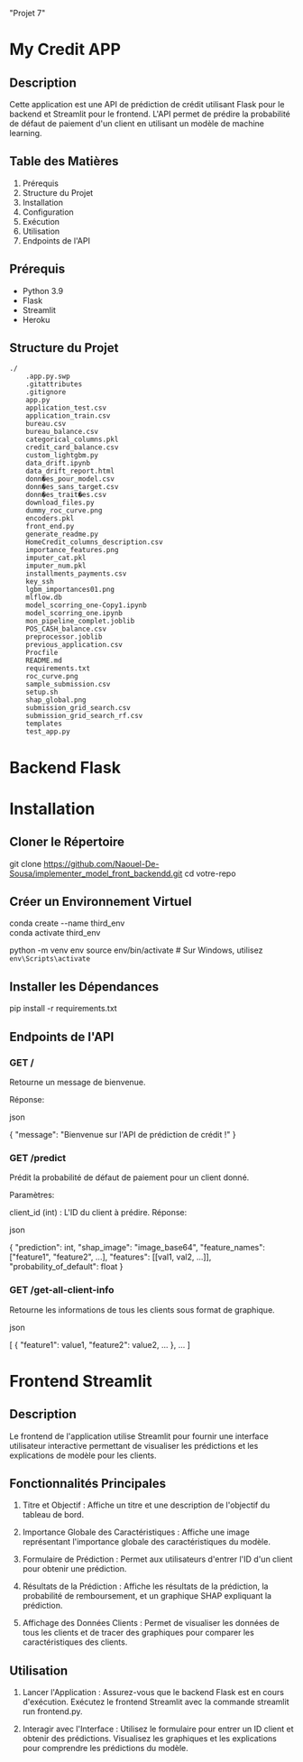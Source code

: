 "Projet 7" 



# My Credit APP

## Description
Cette application est une API de prédiction de crédit utilisant Flask pour le backend et Streamlit pour le frontend. L'API permet de prédire la probabilité de défaut de paiement d'un client en utilisant un modèle de machine learning.

## Table des Matières
1. Prérequis
2. Structure du Projet
3. Installation
4. Configuration
5. Exécution
6. Utilisation
7. Endpoints de l'API


## Prérequis
- Python 3.9 
- Flask
- Streamlit
- Heroku

## Structure du Projet

```
./
    .app.py.swp
    .gitattributes
    .gitignore
    app.py
    application_test.csv
    application_train.csv
    bureau.csv
    bureau_balance.csv
    categorical_columns.pkl
    credit_card_balance.csv
    custom_lightgbm.py
    data_drift.ipynb
    data_drift_report.html
    donn�es_pour_model.csv
    donn�es_sans_target.csv
    donn�es_trait�es.csv
    download_files.py
    dummy_roc_curve.png
    encoders.pkl
    front_end.py
    generate_readme.py
    HomeCredit_columns_description.csv
    importance_features.png
    imputer_cat.pkl
    imputer_num.pkl
    installments_payments.csv
    key_ssh
    lgbm_importances01.png
    mlflow.db
    model_scorring_one-Copy1.ipynb
    model_scorring_one.ipynb
    mon_pipeline_complet.joblib
    POS_CASH_balance.csv
    preprocessor.joblib
    previous_application.csv
    Procfile
    README.md
    requirements.txt
    roc_curve.png
    sample_submission.csv
    setup.sh
    shap_global.png
    submission_grid_search.csv
    submission_grid_search_rf.csv
    templates
    test_app.py
```

#  Backend Flask

# Installation
## Cloner le Répertoire

git clone https://github.com/Naouel-De-Sousa/implementer_model_front_backendd.git
cd votre-repo

## Créer un Environnement Virtuel

conda create --name third_env  
conda activate third_env    

python -m venv env
source env/bin/activate  # Sur Windows, utilisez `env\Scripts\activate`

## Installer les Dépendances

pip install -r requirements.txt


## Endpoints de l'API

### GET /
Retourne un message de bienvenue.

Réponse:

json

{
    "message": "Bienvenue sur l'API de prédiction de crédit !"
}

### GET /predict
Prédit la probabilité de défaut de paiement pour un client donné.

Paramètres:

client_id (int) : L'ID du client à prédire.
Réponse:

json

{
    "prediction": int,
    "shap_image": "image_base64",
    "feature_names": ["feature1", "feature2", ...],
    "features": [[val1, val2, ...]],
    "probability_of_default": float
}


### GET /get-all-client-info
Retourne les informations de tous les clients sous format de graphique.


json

[
    {
        "feature1": value1,
        "feature2": value2,
        ...
    },
    ...
]




# Frontend Streamlit

## Description
Le frontend de l'application utilise Streamlit pour fournir une interface utilisateur interactive permettant de visualiser les prédictions et les explications de modèle pour les clients.

## Fonctionnalités Principales
1. Titre et Objectif :
Affiche un titre et une description de l'objectif du tableau de bord.

2. Importance Globale des Caractéristiques :
Affiche une image représentant l'importance globale des caractéristiques du modèle.

3. Formulaire de Prédiction :
Permet aux utilisateurs d'entrer l'ID d'un client pour obtenir une prédiction.

4. Résultats de la Prédiction :
Affiche les résultats de la prédiction, la probabilité de remboursement, et un graphique SHAP expliquant la prédiction.

5. Affichage des Données Clients :
Permet de visualiser les données de tous les clients et de tracer des graphiques pour comparer les caractéristiques des clients.

## Utilisation
1. Lancer l'Application :
Assurez-vous que le backend Flask est en cours d'exécution.
Exécutez le frontend Streamlit avec la commande streamlit run frontend.py.

2. Interagir avec l'Interface :
Utilisez le formulaire pour entrer un ID client et obtenir des prédictions.
Visualisez les graphiques et les explications pour comprendre les prédictions du modèle.